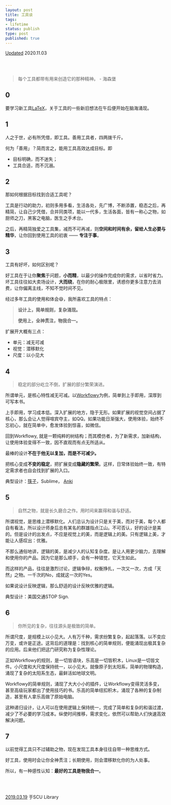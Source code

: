 ```yaml
--- 
layout: post
title: 工具谈
tags: 
- lifetime
status: publish
type: post
published: true
---
```


[Updated](https://github.githistory.xyz/willwang-x/willwang-x.github.io/blob/master/_posts/blogs/2019-03-19-tools.md) 2020.11.03

<br>
<br>


> 每个工具都带有用来创造它的那种精神。 - 海森堡
	
## 0

要学习新工具[LaTeX](https://www.wikiwand.com/en/LaTeX)，关于工具的一些新旧想法在午后便开始在脑海涌现。	
	
## 1

	
人之于世，必有所凭借，即工具。善用工具者，四两拨千斤。
	
何为「善用」？简而言之，能用工具高效达成目标。即
	
- 目标明确，而不迷失；
- 工具合适，而不沉溺。
	
## 2 

那如何根据目标找到合适工具呢？
	
工具是行动的助力，初则多用多看，生活各处，先广博，不断添置，稳态之后，再精简，让自己少凭借，合并同类项，能以一代多，生活各面，皆有一称心之物，如厨师之刀，黑客之电脑，医生之手术台。

之后，再精简独爱之工具集，减而不可再减，则**空间和时间有余，留给人生必要与精华**，让你回到使用工具的初衷 —— **专注于事**。
	
## 3

	
工具有好坏，如何区别呢？
	
好工具在于让你**聚焦**于问题，**小而精**，以最少的操作完成你的需求，以省时省力。坏工具往往如大卖场设计，**大而绕**，在你的耐心极限里，诱惑你更多注意力去消费，让你偏离主线，不知不觉时间不见。
	
经过多年工具的使用和体会😄，我所喜欢工具的特点：
	
> **设计上，简单规则，复杂涌现。**
>
> **使用上，全神贯注，物我合一。**
		
扩展开大概有三点：
	
- 单元：减无可减
- 视觉：潜移默化
- 尺度：以小见大
	
## 4 
	
> 稳定的部分屹立不倒，扩展的部分繁荣演进。 
	
所谓单元，是核心特性减无可减。以[Workflowy](https://workflowy.com/demo/embed/)为例，简单到上手即用，深厚到可写本书。
	
上手即用，学习成本低。深入扩展的地方，隐于无形。如果扩展的视觉空间占据了核心，那么会让人觉得喧宾夺主，如QQ。如果功能日渐强大，使用体验，始终不忘初心，就在简单中，愈发体验到惊喜，如微信。
	
回到Workflowy, 就是一颗纯粹的树结构；而其模仿者，为了新需求，加新结构，让使用体验变得不一致，因不直观而有点无所适从。
	
最棒的设计**不在于他无以复加，而是不可减少。**
	
把核心变成**不变的稳定**，把扩展变成**隐藏的繁荣**。这样，日常体验始终一致，有特定需求者也自会找到扩展的入口。
	
典型设计：[筷子](https://zine.la/article/4b5444b8524c11e6be5052540d79d783/)，Sublime， [Anki](https://apps.ankiweb.net/)
	
## 5
	
> 自然之物，就是长久磨合之作。用时间来赢得和谐与舒适。
	
所谓视觉，是思维上潜移默化。人们总认为设计只是关于美，而对于美，每个人都自有看法，所以设计师身后总有某名的群雄指点江山。不可否认，好的设计是美的。但是设计的出发点，不应是视觉上的美，而是逻辑上的美。只有逻辑上美，才能让人感叹出：优雅。
	
不那么通俗地讲，逻辑的美，是减少人的认知复杂度。是让人用更少脑力，去理解和使用你的产品。因为它是那么顺手，会有一种错觉，它天生如此。
	
而这样的产品，往往是激烈讨论，逻辑争辩，权衡挣扎，一次又一次，方成「天然」之物。一千次的No，成就这一次的Yes。
	
如果说设计反映逻辑，那么舒适的设计反映优雅的逻辑。
	
典型设计：美国交通STOP Sign.
	
## 6 

> 你所见的复杂，往往源头是极致的简单。
	
所谓尺度，是规模上以小见大。人有万千种，需求纷繁复杂，起起落落。以不变应万变，或许是正途。这背后的道理是：找到核心的简单规则，便能涌现出极其复杂的应用。后来他们把这门研究称为复杂性理论。
	
正如Workflowy的规则，是一切皆语块，乐高是一切皆积木，Linux是一切皆文件。小尺度和大尺度保持统一，以小见大。就像原子到太阳系，简单的物理构造，涌现了复杂的太阳系生态，最鲜活如地球文明。
	
Workflowy的简单规则，涌现了大大小小的插件，让Workflowy变得灵活多变，甚至高级玩家都出了使用技巧的书。乐高的简单纽扣积木，涌现了各种的复杂制造，甚至有人拿乐高做了原始电脑。
	
这种递归设计，让人可以在使用逻辑上保持统一，完成了简单和复杂的和谐过渡，减少了不必要的学习成本。纵使时间推移，需求变化，依然可以帮助人们快速高效解决问题。
	
## 7 

	
以前觉得工具只不过辅助之物，现在发现工具本身往往自带一种思维方式。
	
好工具，使用时会让你全神贯注；长期使用，则会潜移默化你的为人处事。
	
所以，有一种感性认知：**最好的工具是物我合一**。
	


<br>
<br>
           
[2019.03.19](https://github.githistory.xyz/willwang-x/willwang-x.github.io/blob/master/_posts/2019-03-19-tools.md) 于SCU Library<br>



